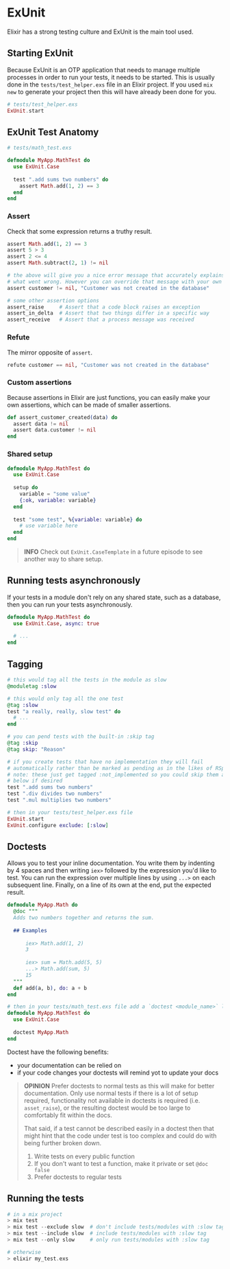 # ExUnit
Elixir has a strong testing culture and ExUnit is the main tool used.

## Starting ExUnit
Because ExUnit is an OTP application that needs to manage multiple processes in order to run your tests, it needs to be started. This is usually done in the `tests/test_helper.exs` file in an Elixir project. If you used `mix new` to generate your project then this will have already been done for you.

```elixir
# tests/test_helper.exs
ExUnit.start
```

## ExUnit Test Anatomy

```elixir
# tests/math_test.exs

defmodule MyApp.MathTest do
  use ExUnit.Case
  
  test ".add sums two numbers" do
    assert Math.add(1, 2) == 3
  end
end
```

### Assert
Check that some expression returns a truthy result.

```elixir
assert Math.add(1, 2) == 3
assert 5 > 3
assert 2 <= 4
assert Math.subtract(2, 1) != nil

# the above will give you a nice error message that accurately explains
# what went wrong. However you can override that message with your own
assert customer != nil, "Customer was not created in the database"

# some other assertion options
assert_raise     # Assert that a code block raises an exception
assert_in_delta  # Assert that two things differ in a specific way
assert_receive   # Assert that a process message was received
```

### Refute
The mirror opposite of `assert`.

```elixir
refute customer == nil, "Customer was not created in the database"
```

### Custom assertions
Because assertions in Elixir are just functions, you can easily make your own assertions, which can be made of smaller assertions.

```elixir
def assert_customer_created(data) do
  assert data != nil
  assert data.customer != nil
end
```

### Shared setup

```elixir
defmodule MyApp.MathTest do
  use ExUnit.Case
  
  setup do
    variable = "some value"
    {:ok, variable: variable}
  end
  
  test "some test", %{variable: variable} do
    # use variable here
  end
end
```

> **INFO**
> Check out `ExUnit.CaseTemplate` in a future episode to see another way to share setup.

## Running tests asynchronously
If your tests in a module don't rely on any shared state, such as a database, then you can run your tests asynchronously.

```elixir
defmodule MyApp.MathTest do
  use ExUnit.Case, async: true
  
  # ...
end
```

## Tagging

```elixir
# this would tag all the tests in the module as slow
@moduletag :slow

# this would only tag all the one test
@tag :slow
test "a really, really, slow test" do
  # ...
end

# you can pend tests with the built-in :skip tag
@tag :skip
@tag skip: "Reason"

# if you create tests that have no implementation they will fail
# automatically rather than be marked as pending as in the likes of RSpec
# note: these just get tagged :not_implemented so you could skip them as
# below if desired
test ".add sums two numbers"
test ".div divides two numbers"
test ".mul multiplies two numbers"

# then in your tests/test_helper.exs file
ExUnit.start
ExUnit.configure exclude: [:slow]
```

## Doctests
Allows you to test your inline documentation. You write them by indenting by 4 spaces and then writing `iex>` followed by the expression you'd like to test. You can run the expression over multiple lines by using `...>` on each subsequent line. Finally, on a line of its own at the end, put the expected result.

```elixir
defmodule MyApp.Math do
  @doc """
  Adds two numbers together and returns the sum.
  
  ## Examples
  
      iex> Math.add(1, 2)
      3
      
      iex> sum = Math.add(5, 5)
      ...> Math.add(sum, 5)
      15
  """
  def add(a, b), do: a + b
end

# then in your tests/math_test.exs file add a `doctest <module_name>` line
defmodule MyApp.MathTest do
  use ExUnit.Case
  
  doctest MyApp.Math
end
```

Doctest have the following benefits:
- your documentation can be relied on
- if your code changes your doctests will remind yot to update your docs

> **OPINION**
> Prefer doctests to normal tests as this will make for better documentation. Only use normal tests if there is a lot of setup required, functionality not available in doctests is required (i.e. `asset_raise`), or the resulting doctest would be too large to comfortably fit within the docs.
> 
> That said, if a test cannot be described easily in a doctest then that might hint that the code under test is too complex and could do with being further broken down.
> 
> 1. Write tests on every public function
> 2. If you don't want to test a function, make it private or set `@doc false`
> 3. Prefer doctests to regular tests

## Running the tests

```elixir
# in a mix project
> mix test
> mix test --exclude slow  # don't include tests/modules with :slow tag
> mix test --include slow  # include tests/modules with :slow tag
> mix test --only slow     # only run tests/modules with :slow tag

# otherwise
> elixir my_test.exs
```
